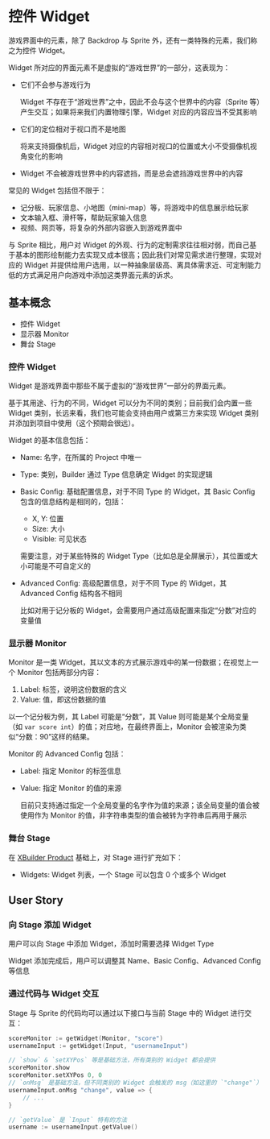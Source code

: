 # 控件 Widget

游戏界面中的元素，除了 Backdrop 与 Sprite 外，还有一类特殊的元素，我们称之为控件 Widget。

Widget 所对应的界面元素不是虚拟的“游戏世界”的一部分，这表现为：

* 它们不会参与游戏行为

	Widget 不存在于“游戏世界”之中，因此不会与这个世界中的内容（Sprite 等）产生交互；如果将来我们内置物理引擎，Widget 对应的内容应当不受其影响

* 它们的定位相对于视口而不是地图

	将来支持摄像机后，Widget 对应的内容相对视口的位置或大小不受摄像机视角变化的影响

* Widget 不会被游戏世界中的内容遮挡，而是总会遮挡游戏世界中的内容

常见的 Widget 包括但不限于：

* 记分板、玩家信息、小地图（mini-map）等，将游戏中的信息展示给玩家
* 文本输入框、滑杆等，帮助玩家输入信息
* 视频、网页等，将复杂的外部内容嵌入到游戏界面中

与 Sprite 相比，用户对 Widget 的外观、行为的定制需求往往相对弱，而自己基于基本的图形绘制能力去实现又成本很高；因此我们对常见需求进行整理，实现对应的 Widget 并提供给用户选用，以一种抽象层级高、离具体需求近、可定制能力低的方式满足用户向游戏中添加这类界面元素的诉求。

## 基本概念

* 控件 Widget
* 显示器 Monitor
* 舞台 Stage

### 控件 Widget


Widget 是游戏界面中那些不属于虚拟的“游戏世界”一部分的界面元素。

基于其用途、行为的不同，Widget 可以分为不同的类别；目前我们会内置一些 Widget 类别，长远来看，我们也可能会支持由用户或第三方来实现 Widget 类别并添加到项目中使用（这个预期会很远）。

Widget 的基本信息包括：

* Name: 名字，在所属的 Project 中唯一
* Type: 类别，Builder 通过 Type 信息确定 Widget 的实现逻辑
* Basic Config: 基础配置信息，对于不同 Type 的 Widget，其 Basic Config 包含的信息结构是相同的，包括：

	- X, Y: 位置
	- Size: 大小
	- Visible: 可见状态

	需要注意，对于某些特殊的 Widget Type（比如总是全屏展示），其位置或大小可能是不可自定义的

* Advanced Config: 高级配置信息，对于不同 Type 的 Widget，其 Advanced Config 结构各不相同

	比如对用于记分板的 Widget，会需要用户通过高级配置来指定“分数”对应的变量值

### 显示器 Monitor

Monitor 是一类 Widget，其以文本的方式展示游戏中的某一份数据；在视觉上一个 Monitor 包括两部分内容：

1. Label: 标签，说明这份数据的含义
2. Value: 值，即这份数据的值

以一个记分板为例，其 Label 可能是“分数”，其 Value 则可能是某个全局变量（如 `var score int`）的值；对应地，在最终界面上，Monitor 会被渲染为类似“分数：90”这样的结果。

Monitor 的 Advanced Config 包括：

* Label: 指定 Monitor 的标签信息
* Value: 指定 Monitor 的值的来源

	目前只支持通过指定一个全局变量的名字作为值的来源；该全局变量的值会被使用作为 Monitor 的值，非字符串类型的值会被转为字符串后再用于展示

### 舞台 Stage

在 [XBuilder Product](./index.zh.md) 基础上，对 Stage 进行扩充如下：

* Widgets: Widget 列表，一个 Stage 可以包含 0 个或多个 Widget

## User Story

### 向 Stage 添加 Widget

用户可以向 Stage 中添加 Widget，添加时需要选择 Widget Type

Widget 添加完成后，用户可以调整其 Name、Basic Config、Advanced Config 等信息

### 通过代码与 Widget 交互

Stage 与 Sprite 的代码均可以通过以下接口与当前 Stage 中的 Widget 进行交互：

```go
scoreMonitor := getWidget(Monitor, "score")
usernameInput := getWidget(Input, "usernameInput")

// `show` & `setXYPos` 等是基础方法，所有类别的 Widget 都会提供
scoreMonitor.show
scoreMonitor.setXYPos 0, 0
// `onMsg` 是基础方法，但不同类别的 Widget 会触发的 msg（如这里的 `"change"`）是不同的
usernameInput.onMsg "change", value => {
	// ...
}

// `getValue` 是 `Input` 特有的方法
username := usernameInput.getValue()
```
